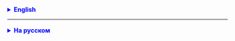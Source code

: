<details style="margin-top: 16px">
  <summary style="cursor: pointer; color: blue;"><b>English</b></summary>

## Access Modifiers

**Access modifiers** in Java define the level of access to variables, methods, and classes. They are necessary to ensure
encapsulation.

In Java, there are four access modifiers:

1. `public`: Accessible everywhere.
2. `protected`: Accessible within the package and to all subclasses.
3. `default` (package-private): Accessible only within the package.
4. `private`: Accessible only within the class.

Here's how it looks:

| Modifier    | Within Class | Within Package | Subclasses | Outside Package |
|-------------|--------------|----------------|------------|-----------------|
| `public`    | Yes          | Yes            | Yes        | Yes             |
| `protected` | Yes          | Yes            | Yes        | No              |
| `default`   | Yes          | Yes            | No         | No              |
| `private`   | Yes          | No             | No         | No              |

### Examples:

#### For Variables

```
public int a;       // Accessible everywhere
protected int b;    // Accessible within the package and to subclasses
int c;              // Accessible within the package (default)
private int d;      // Accessible only within the class
```

#### For Methods

```
public void method1() {}        // Accessible everywhere
protected void method2() {}     // Accessible within the package and to subclasses
void method3() {}               // Accessible within the package (default)
private void method4() {}       // Accessible only within the class
```

## The `Object` Class in Java

The `Object` class is the base class for all objects in Java. All classes in Java implicitly inherit from the `Object`
class unless they explicitly specify another parent class. The `Object` class provides a set of methods and
functionality that are available to all objects in Java. Here are some key methods of the `Object` class:

### Commonly Used Object Methods

The Object class provides several built-in methods such as `equals()`, `hashCode()`, and `toString()`.

### The `equals()` Method

The `equals()` method is used to compare two objects for equality. In the `Object` class, this method is implemented to
compare object references, not their content. This means that two objects will be considered equal only if they
reference the same object in memory. Here's an example:

```
Object obj1 = new Object();
Object obj2 = new Object();

boolean areEqual = obj1.equals(obj2); // false, because obj1 and obj2 are different objects
```

### Overriding Methods

To use the `equals()`, `hashCode()`, and `toString()` methods more effectively for custom classes, they are often
overridden. In this case, you can define your own rules for comparison, generating hash codes, and providing a string
representation of the object.

### The `hashCode()` Method

The `hashCode()` method returns an integer value called a hash code associated with the object. By default, in
the `Object` class, this method generates a hash code based on the internal memory address of the object. Hash codes are
used, for example, when working with collections like hash tables. It's important that if two objects are equal (
according to the `equals()` method), their hash codes should also be equal. Here's an example:

```
Object obj = new Object();
int hashCode = obj.hashCode(); // returns the hash code of the object
```

### The `toString()` Method

The `toString()` method returns a string representation of the object. In the `Object` class, this method returns a
string containing the class name and the hash code of the object. It is often overridden in custom classes to provide a
more informative description of the object. Here's an example:

```
Object obj = new Object();
String str = obj.toString(); // returns the string representation of the object
```

### Example of Overriding `equals()`

```
class MyClass {
    private int value;

    // Constructor and other methods of the class

    @Override
    public boolean equals(Object o) {
        if (this == o) return true;
        if (o == null || getClass() != o.getClass()) return false;
        MyClass myClass = (MyClass) o;
        return value == myClass.value;
    }
}
```

### Example of Overriding `hashCode()`

```
class MyClass {
    private int value;

    // Constructor and other methods of the class

    @Override
    public int hashCode() {
        return Objects.hash(value);
    }
}
```

### Example of Overriding `toString()`

```
class MyClass {
    private int value;

    // Constructor and other methods of the class

    @Override
    public String toString() {
        return "MyClass{" +
                "value=" + value +
                '}';
    }
}
```

## Important Points about `equals`

- If `a.equals(b)`, then `b.equals(a)`.
- If `a.equals(b)` and `b.equals(c)`, then `a.equals(c)`.
- Repeated calls to `a.equals(b)` return the same result.
- `a.equals(null)` always returns `false`.
- If `a.equals(b)`, then `a.hashCode() == b.hashCode()`.

## Practice Tasks

1. Create a class `Person` with fields `name` and `age`. Override the `equals()`, `hashCode()`, and `toString()` methods
   for this class.

2. Create a list of `Person` objects and test how the `equals()`, `hashCode()`, and `toString()` methods work in
   your `Person` class.

3. **Assignment Goal**

Understand how and why to use the `equals` method to compare objects in Java by modeling the operation of a bank and an
ATM.

### Process Description

- The user registers a bank card with the bank, providing their name and surname.
- The bank automatically assigns a unique card number based on the name and surname of the cardholder.
- After creating a card, the user can use the ATM for various operations: checking the balance, withdrawing, and
  depositing money.
- The ATM, for each operation, contacts the bank to check if such a card exists, comparing all the card fields: number,
  balance, name, and surname.

### Tasks

1. **Create a `BankCard` Class**
    - Add fields to store the `card number`, `balance`, `name`, and `surname` of the cardholder.
    - The `card number` should not be set when creating the card.
    - Implement the `equals` method that compares cards based on the `balance`, `name`, and `surname` fields.

2. **Create a `Bank` Class**
    - Add an array (`BankCard[] cards`) to store `BankCard` objects.
    - Implement the `addCard` method, which adds a new card to the array. You can only add unique cards.
    - The card number should be automatically set based on the name and surname of the cardholder.
    - Implement the `findCard` method, which searches for a card in the array (`BankCard[] cards`) using the `equals`
      method.
    - Implement the `getCardNumber` method, which searches for a card in the array (`BankCard[] cards`) using the `
      equals

` method and returns the card number.

3. **Create an `ATM` Class**
    - Add a field to store a `Bank` object.
    - Implement methods for depositing (`deposit`) and withdrawing money (`withdraw`). These methods should use
      the `findCard` method from the `Bank` class to find the corresponding card.
    - Add a method to display the current balance of the current card (`showBalance`).

4. **Create a `Main` Class with a `main` Method**
    - Initialize `Bank` and `ATM` objects.
    - Perform operations: card registration, depositing, withdrawing money, getting information about the current
      balance, and the card number.

### Additional Tasks

- Add a check for the maximum number of cards in the bank.
- Add an interface for working with the ATM and the bank (`Scanner`).

### Discussion Questions

- Why is it important to override the `equals` method?
- What can be the issues if you don't override the `equals` method?

</details>


<hr>

<details style="margin-top: 16px">
  <summary style="cursor: pointer; color: blue;"><b>На русском</b></summary>

## Модификаторы доступа

**Модификаторы доступа** в Java определяют уровень доступа к переменным, методам и классам. Они нужны для обеспечения
инкапсуляции.

В Java есть четыре модификатора доступа:

1. `public`: Доступен отовсюду.
2. `protected`: Доступен внутри пакета и для всех подклассов.
3. `default` (пакетный): Доступен только внутри пакета.
4. `private`: Доступен только внутри класса.

Вот как это выглядит:

| Модификатор | Внутри класса | Внутри пакета | В подклассах | Вне пакета |
|-------------|---------------|---------------|--------------|------------|
| `public`    | Да            | Да            | Да           | Да         |
| `protected` | Да            | Да            | Да           | Нет        |
| `default`   | Да            | Да            | Нет          | Нет        |
| `private`   | Да            | Нет           | Нет          | Нет        |

### Примеры:

#### Для переменных

```
public int a;      // Доступен отовсюду
protected int b;   // Доступен внутри пакета и в подклассах
int c;             // Доступен внутри пакета (default)
private int d;     // Доступен только внутри класса
```

#### Для методов

```
public void method1() {}      // Доступен отовсюду
protected void method2() {}   // Доступен внутри пакета и в подклассах
void method3() {}             // Доступен внутри пакета (default)
private void method4() {}     // Доступен только внутри класса
```

## Класс `Object` в Java

Класс `Object` является базовым классом для всех объектов в Java. Все классы в Java неявно наследуются от
класса `Object`, если они явно не указывают другой родительский класс. Класс `Object` предоставляет ряд методов и
функциональности, которые доступны для всех объектов в Java. Вот некоторые из ключевых методов класса `Object`:

### Часто используемые методы класса Object

Класс Object предоставляет ряд встроенных методов, таких как `equals()`, `hashCode()`, `toString()`.

### Метод `equals()`

Метод `equals()` используется для сравнения двух объектов на равенство. В классе `Object`, этот метод реализован так,
что он сравнивает ссылки на объекты, а не их содержимое. Это означает, что два объекта будут считаться равными только в
том случае, если они ссылаются на один и тот же объект в памяти. Вот пример:

```
Object obj1=new Object();
        Object obj2=new Object();

        boolean areEqual=obj1.equals(obj2); // false, так как obj1 и obj2 разные объекты
```

### Переопределение методов

Чтобы более эффективно использовать методы `equals()`, `hashCode()` и `toString()` для пользовательских классов, их
часто переопределяют. В этом случае, вы можете определить собственные правила сравнения, генерации хэш-кода и строкового
представления объекта.

### Метод `hashCode()`

Метод `hashCode()` возвращает целочисленное значение, называемое хэш-кодом, которое ассоциируется с объектом. По
умолчанию, в классе `Object`, этот метод генерирует хэш-код, основанный на внутреннем адресе объекта в памяти. Хэш-коды
используются, например, при работе с коллекциями, такими как хеш-таблицы. Важно, чтобы если два объекта равны (согласно
методу `equals()`), их хэш-коды также были равны. Вот пример:

```
Object obj=new Object();
        int hashCode=obj.hashCode(); // возвращает хэш-код объекта
```

### 3. Метод `toString()`

Метод `toString()` возвращает строковое представление объекта. В классе `Object`, этот метод возвращает строку,
содержащую имя класса и хеш-код объекта. Он часто переопределяется в пользовательских классах для предоставления более
информативного описания объекта. Вот пример:

```
Object obj=new Object();
        String str=obj.toString(); // возвращает строковое представление объекта
```

### Пример переопределения `equals()`

```
class MyClass {
    private int value;

    // Конструктор и другие методы класса

    @Override
    public boolean equals(Object o) {
        if (this == o) return true;
        if (o == null || getClass() != o.getClass()) return false;
        MyClass myClass = (MyClass) o;
        return value == myClass.value;
    }
}
```

### Пример переопределения `hashCode()`

```
class MyClass {
    private int value;

    // Конструктор и другие методы класса

    @Override
    public int hashCode() {
        return Objects.hash(value);
    }
}
```

### Пример переопределения `toString()`

```
class MyClass {
    private int value;

    // Конструктор и другие методы класса

    @Override
    public String toString() {
        return "MyClass{" +
                "value=" + value +
                '}';
    }
}
```

## Важные моменты equals

- Если `a.equals(b)`, то `b.equals(a)`.
- Если `a.equals(b)` и b.`equals(c)`, то `a.equals(c)`.
- Повторные вызовы `a.equals(b)` возвращают одинаковый результат.
- `a.equals(null)` всегда возвращает `false`.
- Если `a.equals(b)`, то `a.hashCode() == b.hashCode()`.

## Задачи для закрепления

1. Создайте класс `Person` с полями `name` и `age`. Переопределите методы `equals()`, `hashCode()`, и `toString()` для
   этого класса.

2. Создайте список объектов типа `Person` и проверьте, как работают методы `equals()`, `hashCode()` и `toString()` в
   вашей реализации класса `Person`.
3.

### Цель задания

Понять, как и зачем использовать метод `equals` для сравнения объектов в Java на примере моделирования работы банка и
банкомата.

### Описание процесса

- Пользователь регистрирует банковскую карту в банке, указывая свои имя и фамилию.
- Банк автоматически устанавливает уникальный номер карты на основе имени и фамилии владельца.
- После создания карты, пользователь может воспользоваться банкоматом для различных операций: проверка баланса, снятие и
  внесение денег.
- Банкомат при каждой операции обращается к банку для проверки, существует ли такая карта, сравнивая все поля карты:
  номер, баланс, имя и фамилия.

### Задачи

1. **Создать класс `BankCard`**
    - Добавить поля для хранения `номера карты`, `баланса`, `имени` и `фамилии владельца`.
    - `номера карты` при создании не должен быть установлен.
    - Реализовать метод `equals`, который будет сравнивать карты по полям `баланс`, `имя` и `фамилия владельца`.


2. **Создать класс `Bank`**
    - Добавить массив (`BankCard[] cards`) для хранения объектов `BankCard`.
    - Реализовать метод `addCard`, который будет добавлять новую карту в массив. Добавлять можно только уникальные
      карты.
    - Номер карты должен устанавливаться автоматически на основе имени и фамилии владельца.
    - Реализовать метод `findCard`, который будет искать карту в массиве (`BankCard[] cards`) по объекту `BankCard`,
      используя метод `equals`.
    - Реализовать метод `getCardNumber`, который будет искать карту в массиве (`BankCard[] cards`) по
      объекту `BankCard`, используя метод `equals` и возвращать номер карты.


3. **Создать класс `ATM`**
    - Добавить поле для хранения объекта `Bank`.
    - Реализовать методы для внесения (`deposit`)  и снятия денег (`withdraw`). Эти методы должны использовать
      метод `findCard` из класса `Bank` для поиска соответствующей карты.
    - Добавить метод отображения текужего баланса текущей карты (`showBalance`).

4. **Создать класс `Main` с методом `main`**
    - Инициализировать объекты `Bank` и `ATM`.
    - Выполненть операций: регистрация карты, внесение, снятие денег, получение информации о текущем балансе и о нормере
      карты.

### Дополнительные задачи

- Добавить проверку на максимальное количество карт в банке.
- Добавить интерфейс для работы с банкоматом и банком (`Scanner`)

### Вопросы для обсуждения

- Почему важно переопределить метод `equals`?
- Какие могут быть проблемы, если не переопределить метод `equals`?

</details>
